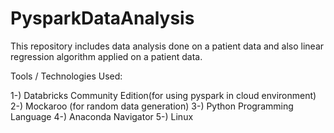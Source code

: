 # PysparkDataAnalysis
This repository includes data analysis done on a patient data and also linear regression algorithm applied on a patient data.

Tools / Technologies Used: 

1-) Databricks Community Edition(for using pyspark in cloud environment)
2-) Mockaroo (for random data generation)
3-) Python Programming Language
4-) Anaconda Navigator
5-) Linux

